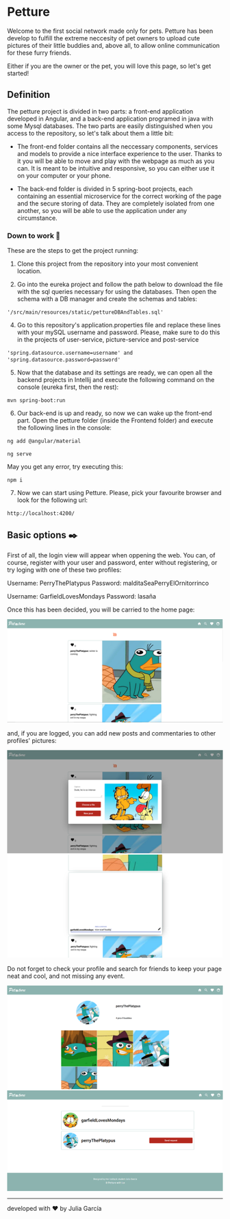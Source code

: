 # Petture 

Welcome to the first social network made only for pets. Petture has been develop to fulfill the extreme neccesity of pet owners to upload cute pictures of their little buddies and, above all, to allow online communication for these furry friends.

Either if you are the owner or the pet, you will love this page, so let's get started!


## Definition

The petture project is divided in two parts: a front-end application developed in Angular, and a back-end application programed in java with some Mysql databases. The two parts are easily distinguished when you access to the repository, so let's talk about them a little bit:

- The front-end folder contains all the neccessary components, services and models to provide a nice interface experience to the user. Thanks to it you will be able to move and play with the webpage as much as you can. It is meant to be intuitive and responsive, so you can either use it on your computer or your phone.

- The back-end folder is divided in 5 spring-boot projects, each containing an essential microservice for the correct working of the page and the secure storing of data. They are completely isolated from one another, so you will be able to use the application under any circumstance.

### Down to work 🔧

These are the steps to get the project running:

1. Clone this project from the repository into your most convenient location.

2. Go into the eureka project and follow the path below to download the file with the sql queries necessary for using the databases. Then open the schema with a DB manager and create the schemas and tables:

```
'/src/main/resources/static/pettureDBAndTables.sql'
```

4. Go to this repository's application.properties file and replace these lines with your mySQL username and password. Please, make sure to do this in the projects of user-service, picture-service and post-service

```
'spring.datasource.username=username' and 'spring.datasource.password=password'
```

5. Now that the database and its settings are ready, we can open all the backend projects in Intellij and execute the following command on the console (eureka first, then the rest):

```
mvn spring-boot:run
```

6. Our back-end is up and ready, so now we can wake up the front-end part. Open the petture folder (inside the Frontend folder) and execute the following lines in the console:

```
ng add @angular/material
```

```
ng serve
```

May you get any error, try executing this:

```
npm i
```

7. Now we can start using Petture. Please, pick your favourite browser and look for the following url:

```
http://localhost:4200/
```



## Basic options ✒️

First of all, the login view will appear when oppening the web. You can, of course, register with your user and password, enter without registering, or try loging with one of these two profiles:

Username: PerryThePlatypus
Password: malditaSeaPerryElOrnitorrinco

Username: GarfieldLovesMondays
Password: lasaña

Once this has been decided, you will be carried to the home page:

![Home](prints/home.PNG)

and, if you are logged, you can add new posts and commentaries to other profiles' pictures:

![Home2](prints/home1.PNG)
![Home2](prints/comment.PNG)

Do not forget to check your profile and search for friends to keep your page neat and cool, and not missing any event.

![Profile](prints/profile.PNG)
![Search](prints/search.PNG)

---
developed with ❤️ by Julia García
